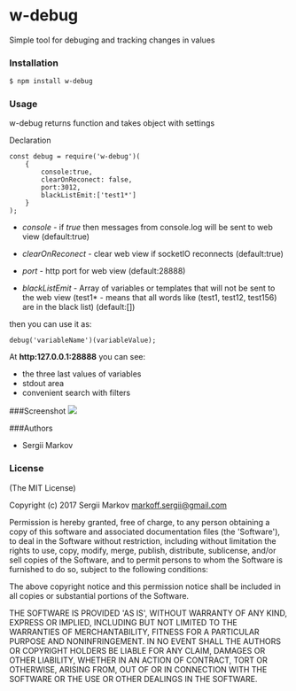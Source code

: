 # w-debug
Simple tool for debuging and tracking changes in values

### Installation

```sh
$ npm install w-debug
```


### Usage

w-debug returns function and takes object with settings

Declaration
```
const debug = require('w-debug')(
    {
        console:true,
        clearOnReconect: false,
        port:3012,
        blackListEmit:['test1*']
    }
);
```

* *console* - if _true_ then messages from console.log will be sent to web view  (default:true)

* *clearOnReconect* - clear web view if socketIO reconnects (default:true)

* *port* - http port for web view (default:28888)

* *blackListEmit* - Array of variables or templates that will not be sent to the web view
(test1* - means that all words like (test1, test12, test156) are in the black list) (default:[])

then you can use it as:

```
debug('variableName')(variableValue);
```

At **http:127.0.0.1:28888** you can see:
* the three last values of variables
* stdout area
* convenient search with filters

###Screenshot
[![](http://image.prntscr.com/image/5b949efcbd174bf4848536965d0a0e51.png)](#)


###Authors
* Sergii Markov

### License
(The MIT License)

Copyright (c) 2017 Sergii Markov <markoff.sergii@gmail.com>

Permission is hereby granted, free of charge, to any person obtaining a copy of this software and associated documentation files (the 'Software'), to deal in the Software without restriction, including without limitation the rights to use, copy, modify, merge, publish, distribute, sublicense, and/or sell copies of the Software, and to permit persons to whom the Software is furnished to do so, subject to the following conditions:

The above copyright notice and this permission notice shall be included in all copies or substantial portions of the Software.

THE SOFTWARE IS PROVIDED 'AS IS', WITHOUT WARRANTY OF ANY KIND, EXPRESS OR IMPLIED, INCLUDING BUT NOT LIMITED TO THE WARRANTIES OF MERCHANTABILITY, FITNESS FOR A PARTICULAR PURPOSE AND NONINFRINGEMENT. IN NO EVENT SHALL THE AUTHORS OR COPYRIGHT HOLDERS BE LIABLE FOR ANY CLAIM, DAMAGES OR OTHER LIABILITY, WHETHER IN AN ACTION OF CONTRACT, TORT OR OTHERWISE, ARISING FROM, OUT OF OR IN CONNECTION WITH THE SOFTWARE OR THE USE OR OTHER DEALINGS IN THE SOFTWARE.